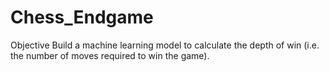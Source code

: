 # Chess_Endgame
Objective    Build a machine learning model to calculate the depth of win (i.e. the number of moves required to win the game).
